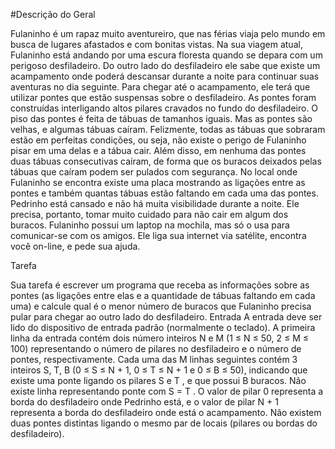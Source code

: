 #Descrição do Geral

Fulaninho é um rapaz muito aventureiro, que nas férias viaja pelo mundo em busca de lugares afastados e
com bonitas vistas. Na sua viagem atual, Fulaninho está andando por uma escura floresta quando se depara
com um perigoso desfiladeiro. Do outro lado do desfiladeiro ele sabe que existe um acampamento onde
poderá descansar durante a noite para continuar suas aventuras no dia seguinte. Para chegar até o
acampamento, ele terá que utilizar pontes que estão suspensas sobre o desfiladeiro. As pontes foram
construídas interligando altos pilares cravados no fundo do desfiladeiro.
O piso das pontes é feita de tábuas de tamanhos iguais. Mas as pontes são velhas, e algumas tábuas caíram.
Felizmente, todas as tábuas que sobraram estão em perfeitas condições, ou seja, não existe o perigo de
Fulaninho pisar em uma delas e a tábua cair. Além disso, em nenhuma das pontes duas tábuas consecutivas
caíram, de forma que os buracos deixados pelas tábuas que caíram podem ser pulados com segurança.
No local onde Fulaninho se encontra existe uma placa mostrando as ligações entre as pontes e também
quantas tábuas estão faltando em cada uma das pontes. Pedrinho está cansado e não há muita visibilidade
durante a noite. Ele precisa, portanto, tomar muito cuidado para não cair em algum dos buracos.
Fulaninho possui um laptop na mochila, mas só o usa para comunicar-se com os amigos. Ele liga sua internet
via satélite, encontra você on-line, e pede sua ajuda.

Tarefa

Sua tarefa é escrever um programa que receba as informações sobre as pontes (as ligações entre elas e a
quantidade de tábuas faltando em cada uma) e calcule qual é o menor número de buracos que Fulaninho
precisa pular para chegar ao outro lado do desfiladeiro.
Entrada
A entrada deve ser lido do dispositivo de entrada padrão (normalmente o teclado).
A primeira linha da entrada contém dois número inteiros N e M (1 ≤ N ≤ 50, 2 ≤ M ≤ 100) representando o
número de pilares no desfiladeiro e o número de pontes, respectivamente. Cada uma das M linhas seguintes
contém 3 inteiros S, T, B (0 ≤ S ≤ N + 1, 0 ≤ T ≤ N + 1 e 0 ≤ B ≤ 50), indicando que existe uma ponte
ligando os pilares S e T , e que possui B buracos. Não existe linha representando ponte com S = T . O valor
de pilar 0 representa a borda do desfiladeiro onde Pedrinho está, e o valor de pilar N + 1 representa a borda
do desfiladeiro onde está o acampamento. Não existem duas pontes distintas ligando o mesmo par de locais
(pilares ou bordas do desfiladeiro).
